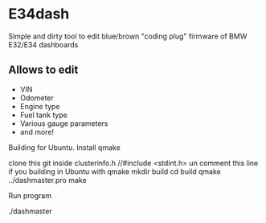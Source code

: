 # E34dash
Simple and dirty tool to edit blue/brown "coding plug" firmware of BMW E32/E34 dashboards

## Allows to edit
* VIN
* Odometer
* Engine type
* Fuel tank type
* Various gauge parameters
* and more!

Building for Ubuntu.
Install qmake

clone this git
inside clusterinfo.h  //#include <stdint.h> un comment this line if you building in Ubuntu with qmake
mkdir build
cd build
qmake ../dashmaster.pro
make

Run program

./dashmaster


